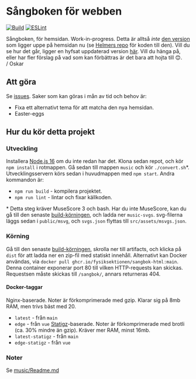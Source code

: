 # Sångboken för webben
[![Build](https://github.com/Fysiksektionen/sangbok-html/actions/workflows/build-vue.yml/badge.svg?branch=main)](https://github.com/Fysiksektionen/sangbok-html/actions/workflows/build-vue.yml) [![ESLint](https://github.com/Fysiksektionen/sangbok-html/actions/workflows/lint.yml/badge.svg?branch=main)](https://github.com/Fysiksektionen/sangbok-html/actions/workflows/lint.yml)

Sångboken, för hemsidan. Work-in-progress. Detta är alltså _inte_ [den version](https://f.kth.se/sangbok/) som ligger uppe på hemsidan nu (se [Helmers repo](https://github.com/HelmerNylen/sangbok-f) för koden till den). Vill du se hur det går, ligger en hyfsat uppdaterad version [här](https://f-sangbok-3cf6d8.netlify.app). Vill du hänga på, eller har fler förslag på vad som kan förbättras är det bara att hojta till 😊.  
/ Oskar

## Att göra
Se [issues](https://github.com/Fysiksektionen/sangbok-html/issues). Saker som kan göras i mån av tid och behov är:
* Fixa ett alternativt tema för att matcha den nya hemsidan.
* Easter-eggs

## Hur du kör detta projekt
### Utveckling
Installera [Node.js 16](https://nodejs.org) om du inte redan har det. Klona sedan repot, och kör `npm install` i rotmappen. Gå sedan till mappen `music` och kör `./convert.sh`*. Utvecklingsservern körs sedan i huvudmappen med `npm start`. Andra kommandon är:
* `npm run build` - kompilera projektet.
* `npm run lint` - lintar och fixar källkoden.

\* Detta steg kräver MuseScore 3 och bash. Har du inte MuseScore, kan du gå till den senaste [build-körningen](https://github.com/Fysiksektionen/sangbok-html/actions/workflows/build-vue.yml), och ladda ner `music-svgs`. svg-filerna läggs sedan i `public/msvg`, och `svgs.json` flyttas till `src/assets/msvgs.json`.

### Körning
Gå till den senaste [build-körningen](https://github.com/Fysiksektionen/sangbok-html/actions/workflows/build-vue.yml), skrolla ner till artifacts, och klicka på `dist` för att ladda ner en zip-fil med statiskt innehåll. Alternativt kan Docker användas, via `docker pull ghcr.io/fysiksektionen/sangbok-html:main`. Denna container exponerar port 80 till vilken HTTP-requests kan skickas. Requestsen måste skickas till `/sangbok/`, annars returneras 404.
#### Docker-taggar
Nginx-baserade. Noter är förkomprimerade med gzip. Klarar sig på 8mb RAM, men trivs bäst med 20.
* `latest` - från `main`
* `edge` - från `vue`
[Statigz](https://pkg.go.dev/github.com/vearutop/statigz)-baserade. Noter är förkomprimerade med brotli (ca. 30% mindre än gzip). Kräver mer RAM, minst 16mb.
* `latest-statigz` - från `main`
* `edge-statigz` - från `vue`
<!-- See [Configuration Reference](https://cli.vuejs.org/config/). -->

### Noter
Se [music/Readme.md](music/Readme.md)
